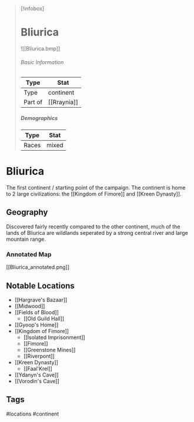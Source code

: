 > [!infobox]
> # Bliurica
> ![[Bliurica.bmp]]
> ###### Basic Information
> | Type | Stat |
> | ---- | ---- |
> | Type| continent |
> | Part of | [[Rraynia]] |
> ##### Demographics
> | Type | Stat |
> | ---- | ---- |
> |Races|mixed|

# Bliurica
The first continent / starting point of the campaign. The continent is home to 2 large civilizations: the [[Kingdom of Fimore]] and [[Kreen Dynasty]].

## Geography
Discovered fairly recently compared to the other continent, much of the lands of Bliurica are wildlands seperated by a strong central river and large mountain range.

### Annotated Map
[[Bliurica_annotated.png]]

##  Notable Locations
- [[Hargrave's Bazaar]]
- [[Midwood]]
- [[Fields of Blood]]
	- [[Old Guild Hall]]
-  [[Gyoop's Home]]
- [[Kingdom of Fimore]]
	- [[Isolated Imprisonment]]
	- [[Fimore]]
	- [[Greenstone Mines]]
	- [[Riverpont]]
- [[Kreen Dynasty]]
	- [[Faal'Krel]]
- [[Ydanyn's Cave]]
- [[Vorodin's Cave]]

## Tags
#locations #continent 
